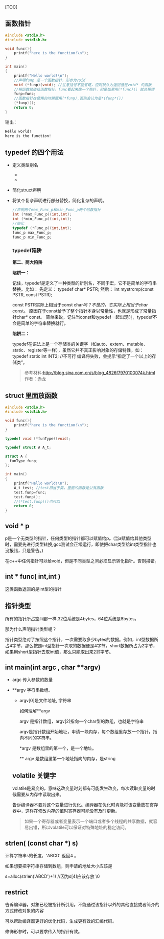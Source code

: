 [TOC]

## 函数指针

``` c
#include <stdio.h>
#include <stdlib.h>

void func(){
    printf("here is the function!\n");
}

int main()
{
    printf("Hello world!\n");
    //声明funp 是一个函数指针，形参为void
	void (*funp)(void); //注意括号不能省略，否则被认为返回值是void* 的函数
    //把函数赋值给函数指针。func看起来像一个指针，但是如果用(*func)() 就会报错
    funp=func;
    //函数指针在使用的时候要用(*funp),否则会认为是*(funp*())
    (*funp)();
    return 0;
}

```

输出：

```bash
Hello world!
here is the function!
```

## typedef 的四个用法

- 定义类型别名

  - 

  - 

   

- 简化struct声明

- 将某个复杂声明进行部分替换，简化复杂的声明。

  ```c
  //声明两个max_Func_p和min_Func_p两个哈数指针
  int (*max_Func_p)(int,int);
  int (*min_Func_p)(int,int);
  //简化
  typedef (*Func_p)(int,int);
  func_p max_Func_p;
  func_p min_Func_p;
  ```

  ### typedef陷阱

  **第二、两大陷阱**

  **陷阱一：**

  记住，typedef是定义了一种类型的新别名，不同于宏，它不是简单的字符串替换。比如：
   先定义：
   typedef char* PSTR;
   然后：
   int mystrcmp(const PSTR, const PSTR);

  const PSTR实际上相当于const char*吗？不是的，它实际上相当于char* const。
   原因在于const给予了整个指针本身以常量性，也就是形成了常量指针char* const。
   简单来说，记住当const和typedef一起出现时，typedef不会是简单的字符串替换就行。

  **陷阱二：**

  typedef在语法上是一个存储类的关键字（如auto、extern、mutable、static、register等一样），虽然它并不真正影响对象的存储特性，如：
   typedef static int INT2; //不可行
   编译将失败，会提示“指定了一个以上的存储类”。

  > 参考材料:http://blog.sina.com.cn/s/blog_4826f7970100074k.html  作者：赤龙



## struct 里面放函数

```c
#include <stdio.h>
#include <stdlib.h>

void func(){
    printf("here is the function!\n");
}

typedef void (*funType)(void);

typedef struct A A_t;

struct A {
  funType funp;
};

int main()
{
    printf("Hello world!\n");
    A_t test; //test相当于类，里面的函数是公有函数
    test.funp=func;
    test.funp();
    //(*test.funp)()也可以
    return 0;
}

```



## void * p

p是一个无类型的指针，任何类型的指针都可以赋值给p。(当a赋值给其他类型时，需要先进行类型转换,gcc测试会正常运行，即使把char类型给int类型指针也没报错，只是警告。)

在c++中任何指针可以给void，但是不同类型之间必须显示转化指针。否则报错。



## int * func( int,int )

这类函数返回的是int型的指针



## 指针类型

所有的指针所占空间都一样,32位系统是4bytes，64位系统是8bytes。

那为什么声明指针类型呢？

指针类型绝对了按照这个指针，一次需要取多少bytes的数据。例如，int型数据所占4字节，那么按照int型指针一次取的数据便是4字节。short数据所占为2字节，如果用short型指针去取int值，那么只能取出来2哥字节。





## int main(int argc , char **argv)

- argc 传入参数的数量

- **argv 字符串数组。

  - argv[0]是文件地址, 字符串

    如何理解**argv

    argv 是指针数组，argv[2]指向一个char型的数组，也就是字符串

    argv是指针数组开始地址，申请一块内存，每个数组里存放一个指针，指向不同的字符串。

    *argv 是数组里的第一个，是一个地址。

    ** argv 是数组里第一个地址指向的内存，是string

  
  
  ## volatile 关键字
  
  volatile是易变的。意味这改变量时刻都有可能发生改变，每次读取变量的时候需要从内存中读取出来。
  
  告诉编译器不要对这个变量进行优化。编译器在优化时肯能将该变量放在寄存器中，这样在修改内存的值时寄存器可能没有及时更新。
  
  > 如果一个寄存器或者变量表示一个端口或者多个线程的共享数据，就容易出错，所以volatile可以保证对特殊地址的稳定访问。



## strlen( (const char *) s)

计算字符串s的长度，'ABCD' 返回4 。

如果想要把字符串存储到数组，则申请的地址大小应该是

s=alloc(strlen('ABCD')+1) //因为s[4]应该存放 \0



## restrict 

告诉编译器，对象已经被指针所引用，不能通过该指针以外的其他直接或者简介的方式修改对象的内容

可以帮助编译器更好的优化代码，生成更有效的汇编代码。

修饰形参时，可以要求传入的指针有效。



